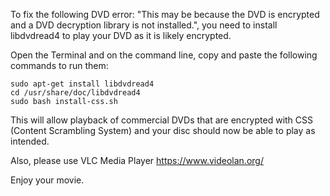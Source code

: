 To fix the following DVD error: "This may be because the DVD is encrypted and a DVD decryption library is not installed.", you need to install libdvdread4 to play your DVD as it is likely encrypted.

Open the Terminal and on the command line, copy and paste the following commands to run them:
```
sudo apt-get install libdvdread4
cd /usr/share/doc/libdvdread4
sudo bash install-css.sh
```

This will allow playback of commercial DVDs that are encrypted with CSS (Content Scrambling System) and your disc should now be able to play as intended.

Also, please use VLC Media Player https://www.videolan.org/

Enjoy your movie.
